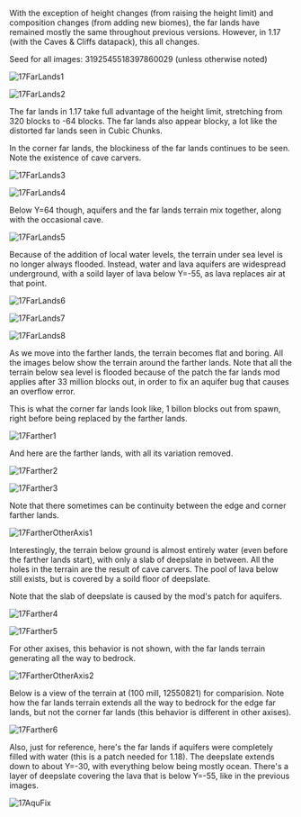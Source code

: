 With the exception of height changes (from raising the height limit) and composition changes (from adding new biomes), the far lands have remained mostly the same throughout previous versions. However, in 1.17 (with the Caves & Cliffs datapack), this all changes.

Seed for all images: 3192545518397860029 (unless otherwise noted)

![17FarLands1](https://raw.githubusercontent.com/ThisTestUser/FarLandsChronicles/master/assets/Ch6/17FarLands1.png)

![17FarLands2](https://raw.githubusercontent.com/ThisTestUser/FarLandsChronicles/master/assets/Ch6/17FarLands2.png)

The far lands in 1.17 take full advantage of the height limit, stretching from 320 blocks to -64 blocks. The far lands also appear blocky, a lot like the distorted far lands seen in Cubic Chunks.

In the corner far lands, the blockiness of the far lands continues to be seen. Note the existence of cave carvers.

![17FarLands3](https://raw.githubusercontent.com/ThisTestUser/FarLandsChronicles/master/assets/Ch6/17FarLands3.png)

![17FarLands4](https://raw.githubusercontent.com/ThisTestUser/FarLandsChronicles/master/assets/Ch6/17FarLands4.png)

Below Y=64 though, aquifers and the far lands terrain mix together, along with the occasional cave.

![17FarLands5](https://raw.githubusercontent.com/ThisTestUser/FarLandsChronicles/master/assets/Ch6/17FarLands5.png)

Because of the addition of local water levels, the terrain under sea level is no longer always flooded. Instead, water and lava aquifers are widespread underground, with a soild layer of lava below Y=-55, as lava replaces air at that point.

![17FarLands6](https://raw.githubusercontent.com/ThisTestUser/FarLandsChronicles/master/assets/Ch6/17FarLands6.png)

![17FarLands7](https://raw.githubusercontent.com/ThisTestUser/FarLandsChronicles/master/assets/Ch6/17FarLands7.png)

![17FarLands8](https://raw.githubusercontent.com/ThisTestUser/FarLandsChronicles/master/assets/Ch6/17FarLands8.png)

As we move into the farther lands, the terrain becomes flat and boring. All the images below show the terrain around the farther lands. Note that all the terrain below sea level is flooded because of the patch the far lands mod applies after 33 million blocks out, in order to fix an aquifer bug that causes an overflow error.

This is what the corner far lands look like, 1 billon blocks out from spawn, right before being replaced by the farther lands.

![17Farther1](https://raw.githubusercontent.com/ThisTestUser/FarLandsChronicles/master/assets/Ch6/17Farther1.png)

And here are the farther lands, with all its variation removed.

![17Farther2](https://raw.githubusercontent.com/ThisTestUser/FarLandsChronicles/master/assets/Ch6/17Farther2.png)

![17Farther3](https://raw.githubusercontent.com/ThisTestUser/FarLandsChronicles/master/assets/Ch6/17Farther3.png)

Note that there sometimes can be continuity between the edge and corner farther lands.

![17FartherOtherAxis1](https://raw.githubusercontent.com/ThisTestUser/FarLandsChronicles/master/assets/Ch6/17FartherOtherAxis1.png)

Interestingly, the terrain below ground is almost entirely water (even before the farther lands start), with only a slab of deepslate in between. All the holes in the terrain are the result of cave carvers. The pool of lava below still exists, but is covered by a soild floor of deepslate.

Note that the slab of deepslate is caused by the mod's patch for aquifers.

![17Farther4](https://raw.githubusercontent.com/ThisTestUser/FarLandsChronicles/master/assets/Ch6/17Farther4.png)

![17Farther5](https://raw.githubusercontent.com/ThisTestUser/FarLandsChronicles/master/assets/Ch6/17Farther5.png)

For other axises, this behavior is not shown, with the far lands terrain generating all the way to bedrock.

![17FartherOtherAxis2](https://raw.githubusercontent.com/ThisTestUser/FarLandsChronicles/master/assets/Ch6/17FartherOtherAxis2.png)

Below is a view of the terrain at (100 mill, 12550821) for comparision. Note how the far lands terrain extends all the way to bedrock for the edge far lands, but not the corner far lands (this behavior is different in other axises).

![17Farther6](https://raw.githubusercontent.com/ThisTestUser/FarLandsChronicles/master/assets/Ch6/17Farther6.png)

Also, just for reference, here's the far lands if aquifers were completely filled with water (this is a patch needed for 1.18). The deepslate extends down to about Y=-30, with everything below being mostly ocean. There's a layer of deepslate covering the lava that is below Y=-55, like in the previous images.

![17AquFix](https://raw.githubusercontent.com/ThisTestUser/FarLandsChronicles/master/assets/Ch6/17AquFix.png)

